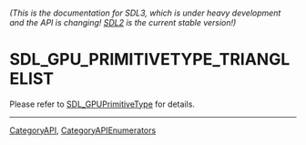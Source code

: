 ###### (This is the documentation for SDL3, which is under heavy development and the API is changing! [SDL2](https://wiki.libsdl.org/SDL2/) is the current stable version!)
# SDL_GPU_PRIMITIVETYPE_TRIANGLELIST

Please refer to [SDL_GPUPrimitiveType](SDL_GPUPrimitiveType) for details.

----
[CategoryAPI](CategoryAPI), [CategoryAPIEnumerators](CategoryAPIEnumerators)

